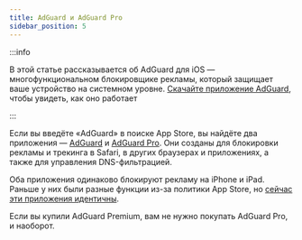```yaml
---
title: AdGuard и AdGuard Pro
sidebar_position: 5
---
```


:::info

В этой статье рассказывается об AdGuard для iOS — многофункциональном блокировщике рекламы, который защищает ваше устройство на системном уровне. [Скачайте приложение AdGuard](https://agrd.io/download-kb-adblock), чтобы увидеть, как оно работает

:::

Если вы введёте «AdGuard» в поиске App Store, вы найдёте два приложения — [AdGuard](https://itunes.apple.com/app/id1047223162) и [AdGuard Pro](https://itunes.apple.com/app/id1126386264). Они созданы для блокировки рекламы и трекинга в Safari, в других браузерах и приложениях, а также для управления DNS-фильтрацией.

Оба приложения одинаково блокируют рекламу на iPhone и iPad. Раньше у них были разные функции из-за политики App Store, но [сейчас эти приложения идентичны](https://adguard.com/ru/blog/updating-adguard-pro-for-ios.html).

Если вы купили AdGuard Premium, вам не нужно покупать AdGuard Pro, и наоборот.
